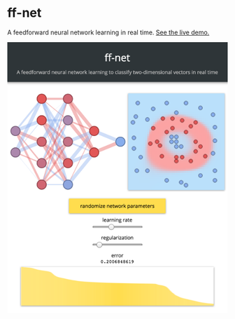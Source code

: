 # ff-net
A feedforward neural network learning in real time. [See the live demo.](http://juniorrojas.github.io/ff-net)

![screenshot](media/screenshot.png)
